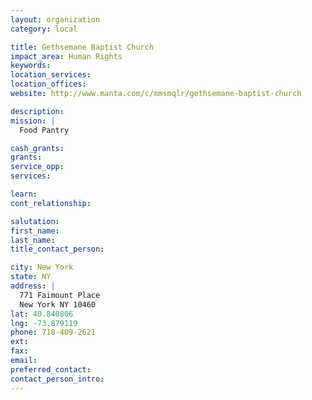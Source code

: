 ```yaml
---
layout: organization
category: local

title: Gethsemane Baptist Church
impact_area: Human Rights
keywords: 
location_services: 
location_offices: 
website: http://www.manta.com/c/mmsmqlr/gethsemane-baptist-church

description: 
mission: |
  Food Pantry

cash_grants: 
grants: 
service_opp: 
services: 

learn: 
cont_relationship: 

salutation: 
first_name: 
last_name: 
title_contact_person: 

city: New York
state: NY
address: |
  771 Faimount Place  
  New York NY 10460
lat: 40.840806
lng: -73.879119
phone: 718-409-2621
ext: 
fax: 
email: 
preferred_contact: 
contact_person_intro: 
---
```

